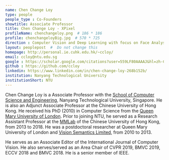 ```yaml
---
name: Chen Change Loy
type: people
people_type : Co-Founders
showtitle: Associate Professor
title: Chen Change Loy - XPixel
profileName: chenchangeloy.png  # 186 * 186
profile: chenchangeloyBig.jpg  # 570 * 725
direction : Computer Vision and Deep Learning with focus on Face Analysis, Image Processing, and Visual Surveillance
layout: peoplepost  #  Do not change this
homepage: http://personal.ie.cuhk.edu.hk/~ccloy/
email: ccloy@ntu.edu.sg
google : https://scholar.google.com/citations?user=559LF80AAAAJ&hl=zh-CN
github : https://github.com/ccloy
linkedin: https://www.linkedin.com/in/chen-change-loy-268b152b/
institution: Nanyang Technological University
institutionShort: NTU
---
```


Chen Change Loy is a Associate Professor with the [School of Computer Science and Engineering](http://scse.ntu.edu.sg/Pages/Home.aspx), Nanyang Technological University, Singapore. He is also an Adjunct Associate Professor at the Chinese University of Hong Kong. He received his PhD (2010) in Computer Science from the [Queen Mary University of London](http://www.qmul.ac.uk/). Prior to joining NTU, he served as a Research Assistant Professor at the [MMLab](http://mmlab.ie.cuhk.edu.hk/) of the Chinese University of Hong Kong, from 2013 to 2018. He was a postdoctoral researcher at Queen Mary University of London and [Vision Semantics Limited](http://www.visionsemantics.com/), from 2010 to 2013. 

He serves as an Associate Editor of the International Journal of Computer Vision. He also serves/served as an Area Chair of CVPR 2019, BMVC 2019, ECCV 2018 and BMVC 2018. He is a senior member of IEEE.
